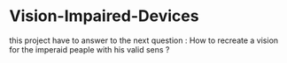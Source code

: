 # Vision-Impaired-Devices
this project have to answer to the next question :
How to recreate a vision for the imperaid peaple with his valid sens ?
